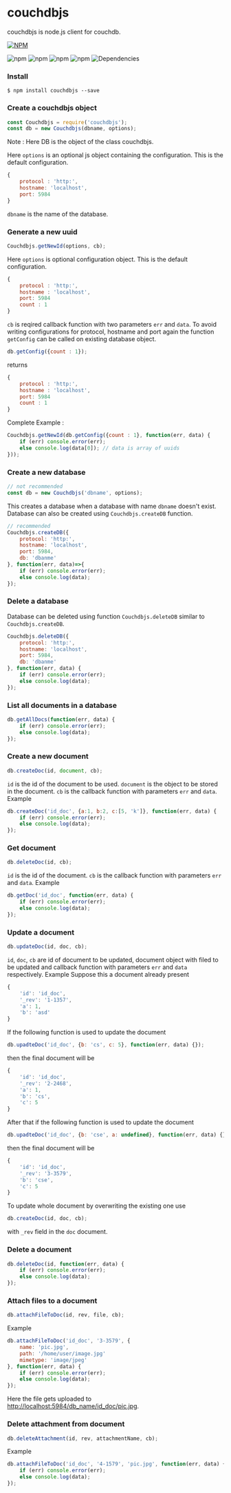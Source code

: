 # couchdbjs

couchdbjs is node.js client for couchdb.

[![NPM](https://nodei.co/npm/couchdbjs.png?downloads=true&downloadRank=true&stars=true)](https://nodei.co/npm/couchdbjs/)

![npm](https://img.shields.io/npm/v/couchdbjs.svg?style=flat-square)
![npm](https://img.shields.io/npm/dm/couchdbjs.svg?style=flat-square)
![npm](https://img.shields.io/npm/dt/couchdbjs.svg?style=flat-square)
![npm](https://img.shields.io/npm/l/couchdbjs.svg?style=flat-square)
![Dependencies](https://david-dm.org/prateekkumarweb/couchdbjs.svg?style=flat-square)

### Install
```shell
$ npm install couchdbjs --save
```

### Create a couchdbjs object
```js
const Couchdbjs = require('couchdbjs');
const db = new Couchdbjs(dbname, options);
```
Note : Here DB is the object of the class couchdbjs.

Here `options` is an optional js object containing the configuration.
This is the default configuration.
```js
{
    protocol : 'http:',
    hostname: 'localhost',
    port: 5984
}
```
`dbname` is the name of the database.

### Generate a new uuid
```js
Couchdbjs.getNewId(options, cb);
```
Here `options` is optional configuration object.
This is the default configuration.
```js
{
    protocol : 'http:',
    hostname : 'localhost',
    port: 5984
    count : 1
}
```
`cb` is reqired callback function with two parameters `err` and `data`.
To avoid writing configurations for protocol, hostname and port again the function `getConfig` can be called on existing database object.
```js
db.getConfig({count : 1});
```
returns
```js
{
    protocol : 'http:',
    hostname : 'localhost',
    port: 5984
    count : 1
}
```
Complete Example :
```js
Couchdbjs.getNewId(db.getConfig({count : 1}, function(err, data) {
    if (err) console.error(err);
    else console.log(data[0]); // data is array of uuids
}));
```

### Create a new database
```js
// not recommended
const db = new Couchdbjs('dbname', options);
```
This creates a database when a database with name `dbname` doesn't exist.
Database can also be created using `Couchdbjs.createDB` function.
```js
// recommended
Couchdbjs.createDB({
    protocol: 'http:',
    hostname: 'localhost',
    port: 5984,
    db: 'dbanme'
}, function(err, data)=>{
    if (err) console.error(err);
    else console.log(data);
});
```

### Delete a database
Database can be deleted using function `Couchdbjs.deleteDB` similar to `Couchdbjs.createDB`.
```js
Couchdbjs.deleteDB({
    protocol: 'http:',
    hostname: 'localhost',
    port: 5984,
    db: 'dbanme'
}, function(err, data) {
    if (err) console.error(err);
    else console.log(data);
});

```

### List all documents in a database
```js
db.getAllDocs(function(err, data) {
    if (err) console.error(err);
    else console.log(data);
});
```

### Create a new document
```js
db.createDoc(id, document, cb);
```
`id` is the id of the document to be used.
`document` is the object to be stored in the document.
`cb` is the callback function with parameters `err` and `data`.
Example
```js
db.createDoc('id_doc', {a:1, b:2, c:[5, 'k']}, function(err, data) {
    if (err) console.error(err);
    else console.log(data);
});
```

### Get document
```js
db.deleteDoc(id, cb);
```
`id` is the id of the document.
`cb` is the callback function with parameters `err` and `data`.
Example
```js
db.getDoc('id_doc', function(err, data) {
    if (err) console.error(err);
    else console.log(data);
});
```

### Update a document
```js
db.updateDoc(id, doc, cb);
```
`id`, `doc`, `cb` are id of document to be updated, document object with filed to be updated and callback function with parameters `err` and `data` respectively.
Example
Suppose this a document already present
```js
{
    'id': 'id_doc',
    '_rev': '1-1357',
    'a': 1,
    'b': 'asd'
}
```
If the following function is used to update the document
```js
db.upadteDoc('id_doc', {b: 'cs', c: 5}, function(err, data) {});
```
then the final document will be
```js
{
    'id': 'id_doc',
    '_rev': '2-2468',
    'a': 1,
    'b': 'cs',
    'c': 5
}
```
After that if the following function is used to update the document
```js
db.upadteDoc('id_doc', {b: 'cse', a: undefined}, function(err, data) {});
```
then the final document will be
```js
{
    'id': 'id_doc',
    '_rev': '3-3579',
    'b': 'cse',
    'c': 5
}
```
To update whole document by overwriting the existing one use
```js
db.createDoc(id, doc, cb);
```
with `_rev` field in the `doc` document.

### Delete a document
```js
db.deleteDoc(id, function(err, data) {
    if (err) console.error(err);
    else console.log(data);
});
```

### Attach files to a document
```js
db.attachFileToDoc(id, rev, file, cb);
```
Example
```js
db.attachFileToDoc('id_doc', '3-3579', {
    name: 'pic.jpg',
    path: '/home/user/image.jpg'
    mimetype: 'image/jpeg'
}, function(err, data) {
    if (err) console.error(err);
    else console.log(data);
});
```
Here the file gets uploaded to <http://localhost:5984/db_name/id_doc/pic.jpg>.

### Delete attachment from document
```js
db.deleteAttachment(id, rev, attachmentName, cb);
```
Example
```js
db.attachFileToDoc('id_doc', '4-1579', 'pic.jpg', function(err, data) {
    if (err) console.error(err);
    else console.log(data);
});
```
